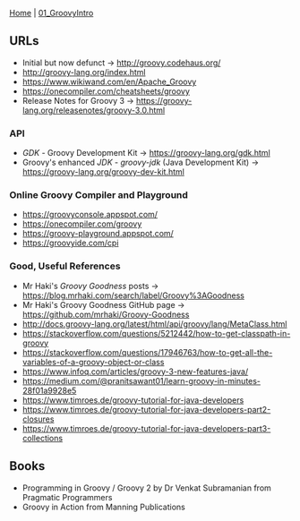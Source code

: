 [Home](../) | [01_GroovyIntro](../01_GroovyIntro)

## URLs

* Initial but now defunct -> http://groovy.codehaus.org/
* http://groovy-lang.org/index.html
* https://www.wikiwand.com/en/Apache_Groovy
* https://onecompiler.com/cheatsheets/groovy
* Release Notes for Groovy 3 -> https://groovy-lang.org/releasenotes/groovy-3.0.html

### API

* *GDK* - Groovy Development Kit -> https://groovy-lang.org/gdk.html
* Groovy's enhanced *JDK* - *groovy-jdk* (Java Development Kit) -> https://groovy-lang.org/groovy-dev-kit.html

### Online Groovy Compiler and Playground

* https://groovyconsole.appspot.com/
* https://onecompiler.com/groovy
* https://groovy-playground.appspot.com/
* https://groovyide.com/cpi

### Good, Useful References

* Mr Haki's *Groovy Goodness* posts -> https://blog.mrhaki.com/search/label/Groovy%3AGoodness
* Mr Haki's Groovy Goodness GitHub page -> https://github.com/mrhaki/Groovy-Goodness
* http://docs.groovy-lang.org/latest/html/api/groovy/lang/MetaClass.html
* https://stackoverflow.com/questions/5212442/how-to-get-classpath-in-groovy
* https://stackoverflow.com/questions/17946763/how-to-get-all-the-variables-of-a-groovy-object-or-class
* https://www.infoq.com/articles/groovy-3-new-features-java/
* https://medium.com/@pranitsawant01/learn-groovy-in-minutes-28f01a9928e5
* https://www.timroes.de/groovy-tutorial-for-java-developers
* https://www.timroes.de/groovy-tutorial-for-java-developers-part2-closures
* https://www.timroes.de/groovy-tutorial-for-java-developers-part3-collections

## Books

* Programming in Groovy / Groovy 2 by Dr Venkat Subramanian from Pragmatic Programmers
* Groovy in Action from Manning Publications
